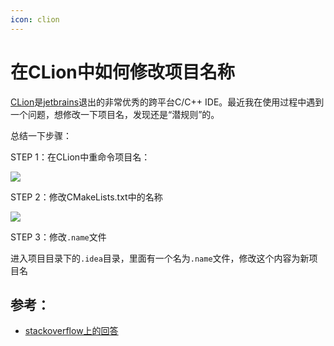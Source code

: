 ```yaml
---
icon: clion
---
```


# 在CLion中如何修改项目名称

[CLion](https://www.jetbrains.com/clion/)是[jetbrains](https://www.jetbrains.com/)退出的非常优秀的跨平台C/C++ IDE。最近我在使用过程中遇到一个问题，想修改一下项目名，发现还是“潜规则”的。

总结一下步骤：

STEP 1：在CLion中重命令项目名：

![](https://tva1.sinaimg.cn/large/008jQjtOly1gtdrfc9pmbj317611sann.jpg)

STEP 2：修改CMakeLists.txt中的名称

![](https://tva1.sinaimg.cn/large/008jQjtOly1gtdrgoyvh5j30pw01umy6.jpg)

STEP 3：修改`.name`文件

进入项目目录下的`.idea`目录，里面有一个名为`.name`文件，修改这个内容为新项目名

## 参考：

- [stackoverflow上的回答](https://stackoverflow.com/questions/33066772/in-clion-how-can-i-rename-a-project)